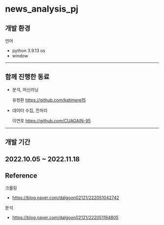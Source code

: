 news_analysis_pj
===

## 개발 환경
언어
- python 3.9.13
os
- window
---
## 함께 진행한 동료
- 분석, 머신러닝

    유청환 https://github.com/katimere15
- 데이터 수집, 전처리

    이연호 https://github.com/CUAGAIN-95
---
## 개발 기간
2022.10.05 ~ 2022.11.18
---
## Reference
크롤링
- https://blog.naver.com/dalgoon02121/222051042742

분석
- https://blog.naver.com/dalgoon02121/222051184805
